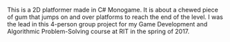 This is a 2D platformer made in C# Monogame. It is about a chewed piece of gum that jumps on and over platforms to reach 
the end of the level. I was the lead in this 4-person group project for my Game Development and Algorithmic Problem-Solving 
course at RIT in the spring of 2017.